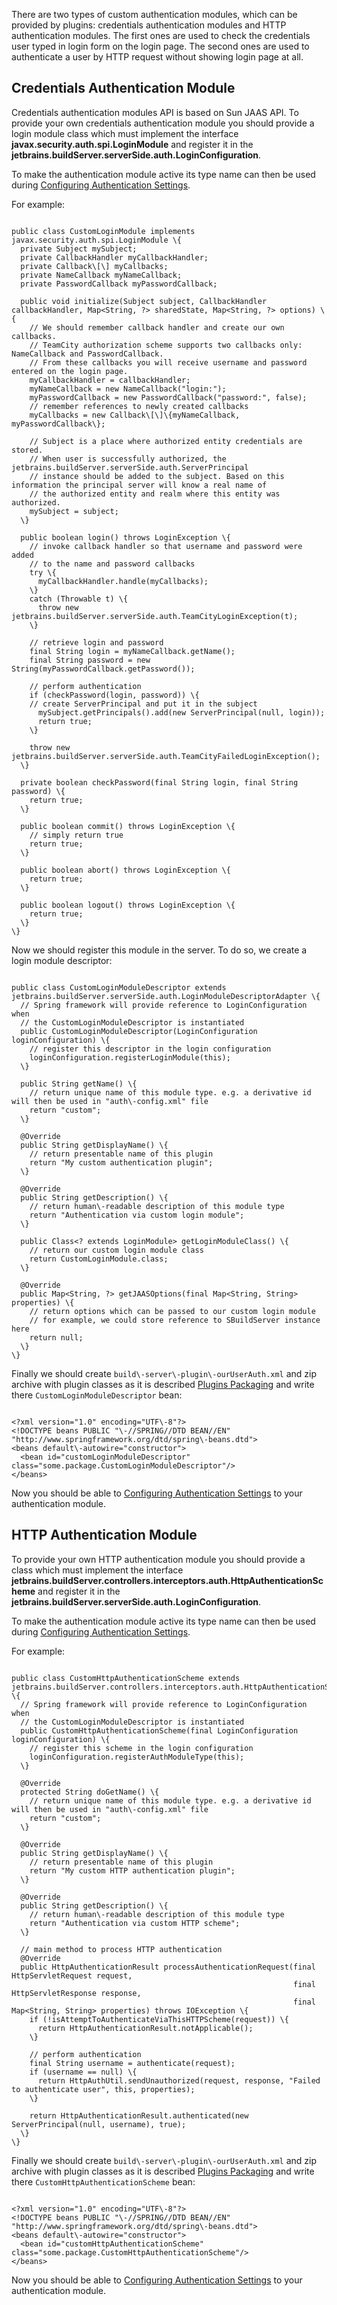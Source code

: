 [//]: # (title: Custom Authentication Module)
[//]: # (auxiliary-id: Custom+Authentication+Module.html)





There are two types of custom authentication modules, which can be provided by plugins: credentials authentication modules and HTTP authentication modules. The first ones are used to check the credentials user typed in login form on the login page. The second ones are used to authenticate a user by HTTP request without showing login page at all.





## Credentials Authentication Module



Credentials authentication modules API is based on Sun JAAS API. To provide your own credentials authentication module you should provide a login module class which must implement the interface __javax.security.auth.spi.LoginModule__ and register it in the __jetbrains.buildServer.serverSide.auth.LoginConfiguration__.



To make the authentication module active its type name can then be used during [Configuring Authentication Settings](https://www.jetbrains.com/help/teamcity/?configuring-authentication-settings).



For example:



```

public class CustomLoginModule implements javax.security.auth.spi.LoginModule \{
  private Subject mySubject;
  private CallbackHandler myCallbackHandler;
  private Callback\[\] myCallbacks;
  private NameCallback myNameCallback;
  private PasswordCallback myPasswordCallback;

  public void initialize(Subject subject, CallbackHandler callbackHandler, Map<String, ?> sharedState, Map<String, ?> options) \{
    // We should remember callback handler and create our own callbacks.
    // TeamCity authorization scheme supports two callbacks only: NameCallback and PasswordCallback.
    // From these callbacks you will receive username and password entered on the login page.
    myCallbackHandler = callbackHandler;
    myNameCallback = new NameCallback("login:");
    myPasswordCallback = new PasswordCallback("password:", false);
    // remember references to newly created callbacks
    myCallbacks = new Callback\[\]\{myNameCallback, myPasswordCallback\};

    // Subject is a place where authorized entity credentials are stored.
    // When user is successfully authorized, the jetbrains.buildServer.serverSide.auth.ServerPrincipal
    // instance should be added to the subject. Based on this information the principal server will know a real name of
    // the authorized entity and realm where this entity was authorized.
    mySubject = subject;
  \}

  public boolean login() throws LoginException \{
    // invoke callback handler so that username and password were added
    // to the name and password callbacks
    try \{
      myCallbackHandler.handle(myCallbacks);
    \}
    catch (Throwable t) \{
      throw new jetbrains.buildServer.serverSide.auth.TeamCityLoginException(t);
    \}

    // retrieve login and password
    final String login = myNameCallback.getName();
    final String password = new String(myPasswordCallback.getPassword());

    // perform authentication
    if (checkPassword(login, password)) \{
    // create ServerPrincipal and put it in the subject
      mySubject.getPrincipals().add(new ServerPrincipal(null, login));
      return true;
    \}

    throw new jetbrains.buildServer.serverSide.auth.TeamCityFailedLoginException();
  \}

  private boolean checkPassword(final String login, final String password) \{
    return true;
  \}

  public boolean commit() throws LoginException \{
    // simply return true
    return true;
  \}

  public boolean abort() throws LoginException \{
    return true;
  \}

  public boolean logout() throws LoginException \{
    return true;
  \}
\}

```




Now we should register this module in the server. To do so, we create a login module descriptor:



```

public class CustomLoginModuleDescriptor extends jetbrains.buildServer.serverSide.auth.LoginModuleDescriptorAdapter \{
  // Spring framework will provide reference to LoginConfiguration when
  // the CustomLoginModuleDescriptor is instantiated
  public CustomLoginModuleDescriptor(LoginConfiguration loginConfiguration) \{
    // register this descriptor in the login configuration
    loginConfiguration.registerLoginModule(this);
  \}

  public String getName() \{
    // return unique name of this module type. e.g. a derivative id will then be used in "auth\-config.xml" file
    return "custom";
  \}

  @Override
  public String getDisplayName() \{
    // return presentable name of this plugin
    return "My custom authentication plugin";
  \}

  @Override
  public String getDescription() \{
    // return human\-readable description of this module type
    return "Authentication via custom login module";
  \}

  public Class<? extends LoginModule> getLoginModuleClass() \{
    // return our custom login module class
    return CustomLoginModule.class;
  \}

  @Override
  public Map<String, ?> getJAASOptions(final Map<String, String> properties) \{
    // return options which can be passed to our custom login module
    // for example, we could store reference to SBuildServer instance here
    return null;
  \}
\}

```




Finally we should create `build\-server\-plugin\-ourUserAuth.xml` and zip archive with plugin classes as it is described [Plugins Packaging](plugins-packaging.md) and write there `CustomLoginModuleDescriptor` bean:



```

<?xml version="1.0" encoding="UTF\-8"?>
<!DOCTYPE beans PUBLIC "\-//SPRING//DTD BEAN//EN" "http://www.springframework.org/dtd/spring\-beans.dtd">
<beans default\-autowire="constructor">
  <bean id="customLoginModuleDescriptor" class="some.package.CustomLoginModuleDescriptor"/>
</beans>

```





Now you should be able to [Configuring Authentication Settings](https://www.jetbrains.com/help/teamcity/?configuring-authentication-settings) to your authentication module.



## HTTP Authentication Module



To provide your own HTTP authentication module you should provide a class which must implement the interface __jetbrains.buildServer.controllers.interceptors.auth.HttpAuthenticationScheme__ and register it in the __jetbrains.buildServer.serverSide.auth.LoginConfiguration__.



To make the authentication module active its type name can then be used during [Configuring Authentication Settings](https://www.jetbrains.com/help/teamcity/?configuring-authentication-settings).



For example:



```

public class CustomHttpAuthenticationScheme extends jetbrains.buildServer.controllers.interceptors.auth.HttpAuthenticationSchemeAdapter \{
  // Spring framework will provide reference to LoginConfiguration when
  // the CustomLoginModuleDescriptor is instantiated
  public CustomHttpAuthenticationScheme(final LoginConfiguration loginConfiguration) \{
    // register this scheme in the login configuration
    loginConfiguration.registerAuthModuleType(this);
  \}

  @Override
  protected String doGetName() \{
    // return unique name of this module type. e.g. a derivative id will then be used in "auth\-config.xml" file
    return "custom";
  \}

  @Override
  public String getDisplayName() \{
    // return presentable name of this plugin
    return "My custom HTTP authentication plugin";
  \}

  @Override
  public String getDescription() \{
    // return human\-readable description of this module type
    return "Authentication via custom HTTP scheme";
  \}

  // main method to process HTTP authentication
  @Override
  public HttpAuthenticationResult processAuthenticationRequest(final HttpServletRequest request,
                                                               final HttpServletResponse response,
                                                               final Map<String, String> properties) throws IOException \{
    if (!isAttemptToAuthenticateViaThisHTTPScheme(request)) \{
      return HttpAuthenticationResult.notApplicable();
    \}

    // perform authentication
    final String username = authenticate(request);
    if (username == null) \{
      return HttpAuthUtil.sendUnauthorized(request, response, "Failed to authenticate user", this, properties);
    \}

    return HttpAuthenticationResult.authenticated(new ServerPrincipal(null, username), true);
  \}
\}

```





Finally we should create `build\-server\-plugin\-ourUserAuth.xml` and zip archive with plugin classes as it is described [Plugins Packaging](plugins-packaging.md) and write there `CustomHttpAuthenticationScheme` bean:



```

<?xml version="1.0" encoding="UTF\-8"?>
<!DOCTYPE beans PUBLIC "\-//SPRING//DTD BEAN//EN" "http://www.springframework.org/dtd/spring\-beans.dtd">
<beans default\-autowire="constructor">
  <bean id="customHttpAuthenticationScheme" class="some.package.CustomHttpAuthenticationScheme"/>
</beans>

```





Now you should be able to [Configuring Authentication Settings](https://www.jetbrains.com/help/teamcity/?configuring-authentication-settings) to your authentication module.

